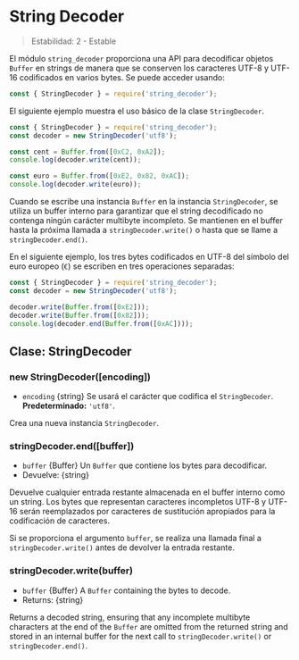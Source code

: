 # String Decoder

<!--introduced_in=v0.10.0-->

> Estabilidad: 2 - Estable

El módulo `string_decoder` proporciona una API para decodificar objetos `Buffer` en strings de manera que se conserven los caracteres UTF-8 y UTF-16 codificados en varios bytes. Se puede acceder usando:

```js
const { StringDecoder } = require('string_decoder');
```

El siguiente ejemplo muestra el uso básico de la clase `StringDecoder`.

```js
const { StringDecoder } = require('string_decoder');
const decoder = new StringDecoder('utf8');

const cent = Buffer.from([0xC2, 0xA2]);
console.log(decoder.write(cent));

const euro = Buffer.from([0xE2, 0x82, 0xAC]);
console.log(decoder.write(euro));
```

Cuando se escribe una instancia `Buffer` en la instancia `StringDecoder`, se utiliza un buffer interno para garantizar que el string decodificado no contenga ningún carácter multibyte incompleto. Se mantienen en el buffer hasta la próxima llamada a `stringDecoder.write()` o hasta que se llame a `stringDecoder.end()`.

En el siguiente ejemplo, los tres bytes codificados en UTF-8 del símbolo del euro europeo (`€`) se escriben en tres operaciones separadas:

```js
const { StringDecoder } = require('string_decoder');
const decoder = new StringDecoder('utf8');

decoder.write(Buffer.from([0xE2]));
decoder.write(Buffer.from([0x82]));
console.log(decoder.end(Buffer.from([0xAC])));
```

## Clase: StringDecoder

### new StringDecoder([encoding])

<!-- YAML
added: v0.1.99
-->

* `encoding` {string} Se usará el carácter que codifica el `StringDecoder`. **Predeterminado:** `'utf8'`.

Crea una nueva instancia `StringDecoder`.

### stringDecoder.end([buffer])

<!-- YAML
added: v0.9.3
-->

* `buffer` {Buffer} Un `Buffer` que contiene los bytes para decodificar.
* Devuelve: {string}

Devuelve cualquier entrada restante almacenada en el buffer interno como un string. Los bytes que representan caracteres incompletos UTF-8 y UTF-16 serán reemplazados por caracteres de sustitución apropiados para la codificación de caracteres.

Si se proporciona el argumento `buffer`, se realiza una llamada final a `stringDecoder.write()` antes de devolver la entrada restante.

### stringDecoder.write(buffer)

<!-- YAML
added: v0.1.99
changes:

  - version: v8.0.0
    pr-url: https://github.com/nodejs/node/pull/9618
    description: Each invalid character is now replaced by a single replacement
                 character instead of one for each individual byte.
-->

* `buffer` {Buffer} A `Buffer` containing the bytes to decode.
* Returns: {string}

Returns a decoded string, ensuring that any incomplete multibyte characters at the end of the `Buffer` are omitted from the returned string and stored in an internal buffer for the next call to `stringDecoder.write()` or `stringDecoder.end()`.
